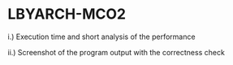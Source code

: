 # LBYARCH-MCO2

i.) Execution time and short analysis of the performance


ii.) Screenshot of the program output with the correctness check


